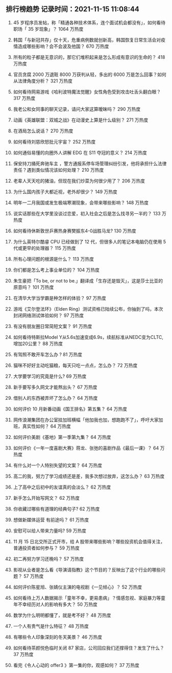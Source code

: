 
## 排行榜趋势 记录时间：2021-11-15 11:08:44
  
  1. 45 岁程序员发帖，称「精通各种技术体系，连个面试机会都没有」，如何看待职场「 35 岁现象」？ 1064 万热度
    
  2. 韩国「与新冠共存」仅十天，危重病例数就创新高，韩国恢复日常生活会对疫情造成哪些影响？会不会波及他国？ 670 万热度
    
  3. 所有的粒子都是无意识的，那它们堆积起来是怎么形成有意识的生命的？ 418 万热度
    
  4. 官员贪腐 2000 万退赃 8000 万获判从轻，多出的 6000 万是怎么回事？如何从法律角度分析？ 321 万热度
    
  5. 如何看待网易游戏《哈利波特魔法觉醒》女性角色受到攻击吐舌头翻白眼？ 317 万热度
    
  6. 我老公和女同事的聊天记录，请问大家这算暧昧吗？ 290 万热度
    
  7. 动画《英雄联盟：双城之战》在动漫史上算是什么级别？ 271 万热度
    
  8. 在酒局怎么说话？ 270 万热度
    
  9. 如何看待刘慈欣怒批元宇宙？ 252 万热度
    
  10. 如何通俗易懂的向圈外人讲解 EDG 在 S11 夺冠的意义？ 214 万热度
    
  11. 保安持刀捅死奔驰车主 ，警方通报系停车场管理纠纷引发，他将承担什么法律责任？遇到类似情况该如何处理？ 210 万热度
    
  12. 老辈人天天吃的猪油，但现在我们炒菜为何很少用了？ 206 万热度
    
  13. 为什么国内孩子大都近视，老外却很少？ 149 万热度
    
  14. 明年一二月我国或发生极端寒潮现象，会带来哪些影响？ 148 万热度
    
  15. 说实话那些在大学里没谈过恋爱，初入社会之后是怎么找寻另一半的？ 133 万热度
    
  16. 如何看待休斯敦世乒赛热身赛樊振东4-0战胜马龙? 130 万热度
    
  17. 为什么英特尔酷睿 CPU 已经做到了 12 代，但很多人的笔记本电脑仍在使用 5 代或更早的处理器？ 115 万热度
    
  18. 所有心理问题的根源是什么？ 113 万热度
    
  19. 你们都是怎么考上事业单位的？ 104 万热度
    
  20. 朱生豪把「To be, or not to be.」翻译成「生存还是毁灭」，这是莎士比亚的原意吗？ 101 万热度
    
  21. 在清华大学当学霸是种怎样的体验？ 97 万热度
    
  22. 游戏《艾尔登法环》（Elden Ring）测试资格已陆续公布，你抽到了吗，本次封闭网络测试体验如何？ 97 万热度
    
  23. 有没有朋友圈日常简短文案？ 91 万热度
    
  24. 如何看待特斯拉Model Y从5.6s加速变成6.9s，续航标准从NEDC变为CLTC,增加20公里？ 88 万热度
    
  25. 有驾照不敢开车怎么办 ? 81 万热度
    
  26. 猫咪不好好主动吃猫粮，每天只吃一点点，怎么办？ 72 万热度
    
  27. 大学要学习的究竟是什么? 69 万热度
    
  28. 新手要写多久网文才能熬出头？ 67 万热度
    
  29. 借别人的东西被弄坏了怎么办？ 64 万热度
    
  30. 如何评价 10 月新番动画《国王排名》第五集？ 64 万热度
    
  31. 网传浪潮集团在办公室挂加班横幅「他加我也加，想跑跑不了」，呼吁大家加班，真实性如何？ 64 万热度
    
  32. 如何评价美剧《基地》第一季第九集？ 64 万热度
    
  33. 如何评价《一年一度喜剧大赛》蒋龙、张弛的喜剧作品《最后一课》？ 64 万热度
    
  34. 有什么对一个人特别失望的文案？ 64 万热度
    
  35. 高二的我，努力了学习成绩还是差，我多次想过放弃，这怎么办？ 63 万热度
    
  36. 上了高中之后初中的友谊真的会淡么？ 62 万热度
    
  37. 新手怎么开始写网文？ 62 万热度
    
  38. 你收藏过哪些有道理的经典句子? 62 万热度
    
  39. 想做新媒体运营 有前途吗？ 61 万热度
    
  40. 安慰可以给人带来力量吗? 59 万热度
    
  41. 11 月 15 日北交所正式开市，给 A 股带来哪些影响？哪些投资机会值得关注，普通投资者如何参与？ 59 万热度
    
  42. 初二再努力学习还晚吗？ 57 万热度
    
  43. 影视从业者是怎么看《导演请指教》这个节目的？反映出了这个行业的哪些问题？ 57 万热度
    
  44. 如何评价陈星旭、张婧仪主演的电视剧《一见倾心》？ 52 万热度
    
  45. 如何看待上万人数据揭示「童年不幸，更易患病」？情感忽视、家庭暴力等童年不幸经历对人的影响有多大？ 50 万热度
    
  46. 数学为什么明明都懂了，就是考不好？ 48 万热度
    
  47. 一个人有贵气是什么特征？ 48 万热度
    
  48. 有哪些令人印象深刻的冬天美景？ 46 万热度
    
  49. 如何看待茶颜悦色临时关闭 87 家店，公司回应我们还撑得住？发生了什么？ 37 万热度
    
  50. 看完《令人心动的 offer3 》第一集的你，观感如何？ 37 万热度
    